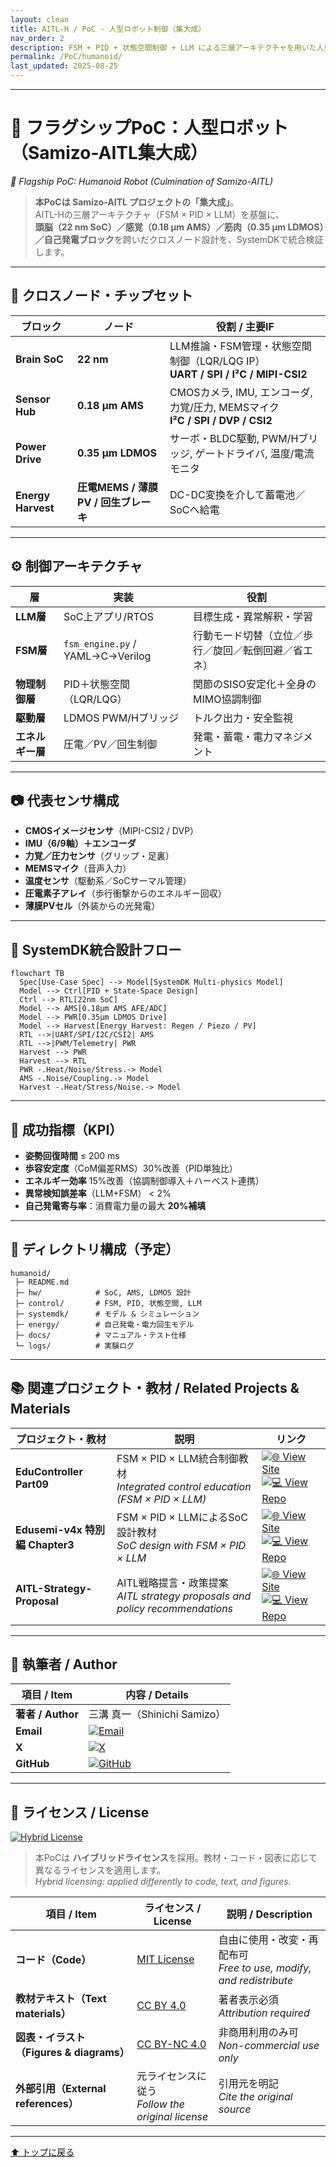 ```yaml
---
layout: clean
title: AITL-H / PoC - 人型ロボット制御（集大成）
nav_order: 2
description: FSM + PID + 状態空間制御 + LLM による三層アーキテクチャを用いた人型ロボット制御の概念実証
permalink: /PoC/humanoid/
last_updated: 2025-08-25
---
```


---

# 🚩 フラグシップPoC：人型ロボット（Samizo-AITL集大成）
*🚩 Flagship PoC: Humanoid Robot (Culmination of Samizo-AITL)*

> **本PoCは Samizo-AITL プロジェクトの「集大成」**。  
> AITL-Hの三層アーキテクチャ（FSM × PID × LLM）を基盤に、  
> **頭脳（22 nm SoC）／感覚（0.18 µm AMS）／筋肉（0.35 µm LDMOS）／自己発電ブロック**を跨いだクロスノード設計を、SystemDKで統合検証します。  

---

## 🧩 クロスノード・チップセット
| ブロック | ノード | 役割 / 主要IF |
|----------|--------|----------------|
| **Brain SoC** | **22 nm** | LLM推論・FSM管理・状態空間制御（LQR/LQG IP）<br>**UART / SPI / I²C / MIPI-CSI2** |
| **Sensor Hub** | **0.18 µm AMS** | CMOSカメラ, IMU, エンコーダ, 力覚/圧力, MEMSマイク<br>**I²C / SPI / DVP / CSI2** |
| **Power Drive** | **0.35 µm LDMOS** | サーボ・BLDC駆動, PWM/Hブリッジ, ゲートドライバ, 温度/電流モニタ |
| **Energy Harvest** | **圧電MEMS / 薄膜PV / 回生ブレーキ** | DC-DC変換を介して蓄電池／SoCへ給電 |

---

## ⚙️ 制御アーキテクチャ
| 層 | 実装 | 役割 |
|----|------|------|
| **LLM層** | SoC上アプリ/RTOS | 目標生成・異常解釈・学習 |
| **FSM層** | `fsm_engine.py` / YAML→C→Verilog | 行動モード切替（立位／歩行／旋回／転倒回避／省エネ） |
| **物理制御層** | PID＋状態空間（LQR/LQG） | 関節のSISO安定化＋全身のMIMO協調制御 |
| **駆動層** | LDMOS PWM/Hブリッジ | トルク出力・安全監視 |
| **エネルギー層** | 圧電／PV／回生制御 | 発電・蓄電・電力マネジメント |

---

## 📷 代表センサ構成
- **CMOSイメージセンサ**（MIPI-CSI2 / DVP）  
- **IMU（6/9軸）＋エンコーダ**  
- **力覚／圧力センサ**（グリップ・足裏）  
- **MEMSマイク**（音声入力）  
- **温度センサ**（駆動系／SoCサーマル管理）  
- **圧電素子アレイ**（歩行衝撃からのエネルギー回収）  
- **薄膜PVセル**（外装からの光発電）  

---

## 🧭 SystemDK統合設計フロー
```mermaid
flowchart TB
  Spec[Use-Case Spec] --> Model[SystemDK Multi-physics Model]
  Model --> Ctrl[PID + State-Space Design]
  Ctrl --> RTL[22nm SoC]
  Model --> AMS[0.18µm AMS AFE/ADC]
  Model --> PWR[0.35µm LDMOS Drive]
  Model --> Harvest[Energy Harvest: Regen / Piezo / PV]
  RTL -->|UART/SPI/I2C/CSI2| AMS
  RTL -->|PWM/Telemetry| PWR
  Harvest --> PWR
  Harvest --> RTL
  PWR -.Heat/Noise/Stress.-> Model
  AMS -.Noise/Coupling.-> Model
  Harvest -.Heat/Stress/Noise.-> Model
```

---

## 🎯 成功指標（KPI）
- **姿勢回復時間** ≤ 200 ms  
- **歩容安定度**（CoM偏差RMS）30%改善（PID単独比）  
- **エネルギー効率** 15%改善（協調制御導入＋ハーベスト連携）  
- **異常検知誤差率**（LLM+FSM） < 2%  
- **自己発電寄与率**：消費電力量の最大 **20%補填**  

---

## 📂 ディレクトリ構成（予定）
```
humanoid/
 ├─ README.md
 ├─ hw/            # SoC, AMS, LDMOS 設計
 ├─ control/       # FSM, PID, 状態空間, LLM
 ├─ systemdk/      # モデル & シミュレーション
 ├─ energy/        # 自己発電・電力回生モデル
 ├─ docs/          # マニュアル・テスト仕様
 └─ logs/          # 実験ログ
```

---

## 📚 関連プロジェクト・教材 / Related Projects & Materials

| プロジェクト・教材 | 説明 | リンク |
|--------------------|------|--------|
| **EduController Part09** | FSM × PID × LLM統合制御教材<br>*Integrated control education (FSM × PID × LLM)* | [![🌐 View Site](https://img.shields.io/badge/View-Site-brightgreen?logo=github)](https://samizo-aitl.github.io/EduController/part09_llm_hybrid/) [![💻 View Repo](https://img.shields.io/badge/View-Repo-blue?logo=github)](https://github.com/Samizo-AITL/EduController/tree/main/part09_llm_hybrid) |
| **Edusemi-v4x 特別編 Chapter3** | FSM × PID × LLMによるSoC設計教材<br>*SoC design with FSM × PID × LLM* | [![🌐 View Site](https://img.shields.io/badge/View-Site-brightgreen?logo=github)](https://samizo-aitl.github.io/Edusemi-v4x/f_chapter3_socsystem/) [![💻 View Repo](https://img.shields.io/badge/View-Repo-blue?logo=github)](https://github.com/Samizo-AITL/Edusemi-v4x/tree/main/f_chapter3_socsystem) |
| **AITL-Strategy-Proposal** | AITL戦略提言・政策提案<br>*AITL strategy proposals and policy recommendations* | [![🌐 View Site](https://img.shields.io/badge/View-Site-brightgreen?logo=github)](https://samizo-aitl.github.io/AITL-Strategy-Proposal/) [![💻 View Repo](https://img.shields.io/badge/View-Repo-blue?logo=github)](https://github.com/Samizo-AITL/AITL-Strategy-Proposal) |

---

## 👤 執筆者 / Author
| 項目 / Item | 内容 / Details |
|-------------|----------------|
| **著者 / Author** | 三溝 真一（Shinichi Samizo） |
| **Email** | [![Email](https://img.shields.io/badge/Email-shin3t72%40gmail.com-red?style=for-the-badge&logo=gmail)](mailto:shin3t72@gmail.com) |
| **X** | [![X](https://img.shields.io/badge/X-@shin3t72-black?style=for-the-badge&logo=x)](https://x.com/shin3t72) |
| **GitHub** | [![GitHub](https://img.shields.io/badge/GitHub-Samizo--AITL-blue?style=for-the-badge&logo=github)](https://github.com/Samizo-AITL) |

---

## 📄 ライセンス / License
[![Hybrid License](https://img.shields.io/badge/license-Hybrid-blueviolet)](#-ライセンス--license)  

> 本PoCは **ハイブリッドライセンス**を採用。教材・コード・図表に応じて異なるライセンスを適用します。  
> *Hybrid licensing: applied differently to code, text, and figures.*

| 項目 / Item | ライセンス / License | 説明 / Description |
|-------------|----------------------|--------------------|
| **コード（Code）** | [MIT License](https://opensource.org/licenses/MIT) | 自由に使用・改変・再配布可<br>*Free to use, modify, and redistribute* |
| **教材テキスト（Text materials）** | [CC BY 4.0](https://creativecommons.org/licenses/by/4.0/) | 著者表示必須<br>*Attribution required* |
| **図表・イラスト（Figures & diagrams）** | [CC BY-NC 4.0](https://creativecommons.org/licenses/by-nc/4.0/) | 非商用利用のみ可<br>*Non-commercial use only* |
| **外部引用（External references）** | 元ライセンスに従う<br>*Follow the original license* | 引用元を明記<br>*Cite the original source* |

---

[⬆️ トップに戻る](../../)
